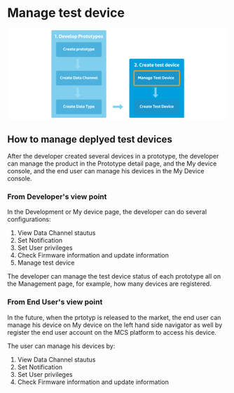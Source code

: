 # Manage test device

![](https://raw.githubusercontent.com/Mediatek-Cloud/MCS/master/graphics/content_img/content_img-10.jpg)

## How to manage deplyed test devices

After the developer created several devices in a prototype, the developer can manage the product in the Prototype detail page, and the My device console, and the end user can manage his devices in the My Device console.

### From Developer's view point

In the Development or My device page, the developer can do several configurations:

1.	View Data Channel stautus
2.	Set Notification
3.	Set User privileges
4.	Check Firmware information and update information
5.	Manage test device

The developer can manage the test device status of each prototype all on the Management page, for example, how many devices are registered.


### From End User's view point
In the future, when the prtotyp is released to the market, the end user can manage his device on My device on the left hand  side navigator as well by register the end user account on the MCS platform to access his device.

The user can manage his devices by:

1.	View Data Channel stautus
2.	Set Notification
3.	Set User privileges
4.	Check Firmware information and update information
